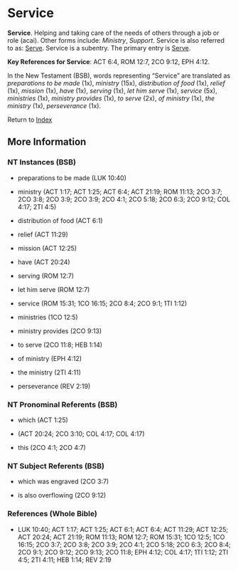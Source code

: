 # Service
**Service**. 
Helping and taking care of the needs of others through a job or role (acai). 
Other forms include: 
*Ministry*, *Support*. 
Service is also referred to as: 
[Serve](Serve.md). 
Service is a subentry. The primary entry is 
[Serve](Serve.md). 


**Key References for Service**: 
ACT 6:4, ROM 12:7, 2CO 9:12, EPH 4:12. 




In the New Testament (BSB), words representing “Service” are translated as 
*preparations to be made* (1x), *ministry* (15x), *distribution of food* (1x), *relief* (1x), *mission* (1x), *have* (1x), *serving* (1x), *let him serve* (1x), *service* (5x), *ministries* (1x), *ministry provides* (1x), *to serve* (2x), *of ministry* (1x), *the ministry* (1x), *perseverance* (1x). 


Return to [Index](00-Index.md)

## More Information

### NT Instances (BSB)

* preparations to be made (LUK 10:40)

* ministry (ACT 1:17; ACT 1:25; ACT 6:4; ACT 21:19; ROM 11:13; 2CO 3:7; 2CO 3:8; 2CO 3:9; 2CO 3:9; 2CO 4:1; 2CO 5:18; 2CO 6:3; 2CO 9:12; COL 4:17; 2TI 4:5)

* distribution of food (ACT 6:1)

* relief (ACT 11:29)

* mission (ACT 12:25)

* have (ACT 20:24)

* serving (ROM 12:7)

* let him serve (ROM 12:7)

* service (ROM 15:31; 1CO 16:15; 2CO 8:4; 2CO 9:1; 1TI 1:12)

* ministries (1CO 12:5)

* ministry provides (2CO 9:13)

* to serve (2CO 11:8; HEB 1:14)

* of ministry (EPH 4:12)

* the ministry (2TI 4:11)

* perseverance (REV 2:19)



### NT Pronominal Referents (BSB)

* which (ACT 1:25)

*  (ACT 20:24; 2CO 3:10; COL 4:17; COL 4:17)

* this (2CO 4:1; 2CO 4:7)



### NT Subject Referents (BSB)

* which was engraved (2CO 3:7)

* is also overflowing (2CO 9:12)



### References (Whole Bible)

* LUK 10:40; ACT 1:17; ACT 1:25; ACT 6:1; ACT 6:4; ACT 11:29; ACT 12:25; ACT 20:24; ACT 21:19; ROM 11:13; ROM 12:7; ROM 15:31; 1CO 12:5; 1CO 16:15; 2CO 3:7; 2CO 3:8; 2CO 3:9; 2CO 4:1; 2CO 5:18; 2CO 6:3; 2CO 8:4; 2CO 9:1; 2CO 9:12; 2CO 9:13; 2CO 11:8; EPH 4:12; COL 4:17; 1TI 1:12; 2TI 4:5; 2TI 4:11; HEB 1:14; REV 2:19



